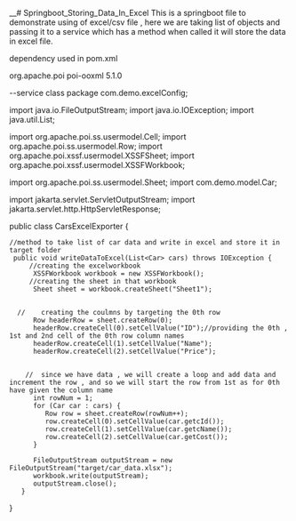 __# Springboot_Storing_Data_In_Excel
This is a springboot file to demonstrate  using of excel/csv file , here we are taking list of objects and passing it to a service which has a method when called it will store the data in excel file.

dependency  used in pom.xml

<dependency>
			<groupId>org.apache.poi</groupId>
			<artifactId> poi-ooxml</artifactId>
			<version>5.1.0</version>
		</dependency>

--service class
package com.demo.excelConfig;

import java.io.FileOutputStream;
import java.io.IOException;
import java.util.List;

import org.apache.poi.ss.usermodel.Cell;
import org.apache.poi.ss.usermodel.Row;
import org.apache.poi.xssf.usermodel.XSSFSheet;
import org.apache.poi.xssf.usermodel.XSSFWorkbook;

import org.apache.poi.ss.usermodel.Sheet;
import com.demo.model.Car;

import jakarta.servlet.ServletOutputStream;
import jakarta.servlet.http.HttpServletResponse;

public class CarsExcelExporter {

	
	
	//method to take list of car data and write in excel and store it in target folder
	 public void writeDataToExcel(List<Car> cars) throws IOException {
		 //creating the excelworkbook
	      XSSFWorkbook workbook = new XSSFWorkbook();
	     //creating the sheet in that workbook
	      Sheet sheet = workbook.createSheet("Sheet1");

	      
	  //    creating the coulmns by targeting the 0th row
	      Row headerRow = sheet.createRow(0);
	      headerRow.createCell(0).setCellValue("ID");//providing the 0th , 1st and 2nd cell of the 0th row column names
	      headerRow.createCell(1).setCellValue("Name");
	      headerRow.createCell(2).setCellValue("Price");

	      
	    //  since we have data , we will create a loop and add data and increment the row , and so we will start the row from 1st as for 0th have given the column name
	      int rowNum = 1;
	      for (Car car : cars) {
	         Row row = sheet.createRow(rowNum++);
	         row.createCell(0).setCellValue(car.getcId());
	         row.createCell(1).setCellValue(car.getcName());
	         row.createCell(2).setCellValue(car.getCost());
	      }

	      FileOutputStream outputStream = new FileOutputStream("target/car_data.xlsx");
	      workbook.write(outputStream);
	      outputStream.close();
	   }
}

